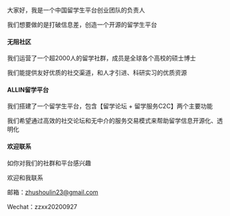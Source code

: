 大家好，我是一个中国留学生平台创业团队的负责人

我们想要做的是打破信息差，创造一个开源的留学生平台

#### 无阻社区

我们运营了一个超2000人的留学社群，成员是全球各个高校的硕士博士

我们能提供友好优质的社交渠道，和人才引进、科研实习的优质资源

#### ALLIN留学平台

我们搭建了一个留学生平台，包含【留学论坛 + 留学服务C2C】两个主要功能

我们希望通过高效的社交论坛和无中介的服务交易模式来帮助留学信息开源化、透明化

#### 欢迎联系

如你对我们的社群和平台感兴趣

欢迎和我联系

邮箱：zhushoulin23@gmail.com

Wechat：zzxx20200927
